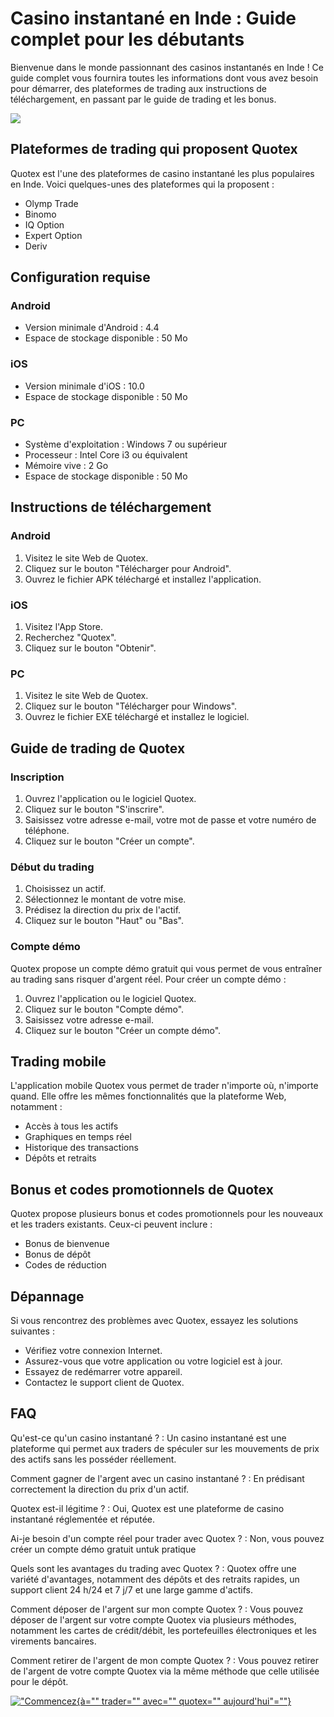 # Casino instantané en Inde : Guide complet pour les débutants

Bienvenue dans le monde passionnant des casinos instantanés en Inde ! Ce
guide complet vous fournira toutes les informations dont vous avez
besoin pour démarrer, des plateformes de trading aux instructions de
téléchargement, en passant par le guide de trading et les bonus.

[![](https://i.imgur.com/JJwkDm3.png)](https://traff.sbs/frcas)

## Plateformes de trading qui proposent Quotex

Quotex est l\'une des plateformes de casino instantané les plus
populaires en Inde. Voici quelques-unes des plateformes qui la
proposent :

-   Olymp Trade
-   Binomo
-   IQ Option
-   Expert Option
-   Deriv

## Configuration requise

### Android

-   Version minimale d\'Android : 4.4
-   Espace de stockage disponible : 50 Mo

### iOS

-   Version minimale d\'iOS : 10.0
-   Espace de stockage disponible : 50 Mo

### PC

-   Système d\'exploitation : Windows 7 ou supérieur
-   Processeur : Intel Core i3 ou équivalent
-   Mémoire vive : 2 Go
-   Espace de stockage disponible : 50 Mo

## Instructions de téléchargement

### Android

1.  Visitez le site Web de Quotex.
2.  Cliquez sur le bouton "Télécharger pour Android".
3.  Ouvrez le fichier APK téléchargé et installez l\'application.

### iOS

1.  Visitez l\'App Store.
2.  Recherchez "Quotex".
3.  Cliquez sur le bouton "Obtenir".

### PC

1.  Visitez le site Web de Quotex.
2.  Cliquez sur le bouton "Télécharger pour Windows".
3.  Ouvrez le fichier EXE téléchargé et installez le logiciel.

## Guide de trading de Quotex

### Inscription

1.  Ouvrez l\'application ou le logiciel Quotex.
2.  Cliquez sur le bouton "S\'inscrire".
3.  Saisissez votre adresse e-mail, votre mot de passe et votre numéro
    de téléphone.
4.  Cliquez sur le bouton "Créer un compte".

### Début du trading

1.  Choisissez un actif.
2.  Sélectionnez le montant de votre mise.
3.  Prédisez la direction du prix de l\'actif.
4.  Cliquez sur le bouton "Haut" ou "Bas".

### Compte démo

Quotex propose un compte démo gratuit qui vous permet de vous entraîner
au trading sans risquer d\'argent réel. Pour créer un compte démo :

1.  Ouvrez l\'application ou le logiciel Quotex.
2.  Cliquez sur le bouton "Compte démo".
3.  Saisissez votre adresse e-mail.
4.  Cliquez sur le bouton "Créer un compte démo".

## Trading mobile

L\'application mobile Quotex vous permet de trader n\'importe où,
n\'importe quand. Elle offre les mêmes fonctionnalités que la plateforme
Web, notamment :

-   Accès à tous les actifs
-   Graphiques en temps réel
-   Historique des transactions
-   Dépôts et retraits

## Bonus et codes promotionnels de Quotex

Quotex propose plusieurs bonus et codes promotionnels pour les nouveaux
et les traders existants. Ceux-ci peuvent inclure :

-   Bonus de bienvenue
-   Bonus de dépôt
-   Codes de réduction

## Dépannage

Si vous rencontrez des problèmes avec Quotex, essayez les solutions
suivantes :

-   Vérifiez votre connexion Internet.
-   Assurez-vous que votre application ou votre logiciel est à jour.
-   Essayez de redémarrer votre appareil.
-   Contactez le support client de Quotex.

## FAQ

Qu\'est-ce qu\'un casino instantané ?
:   Un casino instantané est une plateforme qui permet aux traders de
    spéculer sur les mouvements de prix des actifs sans les posséder
    réellement.

Comment gagner de l\'argent avec un casino instantané ?
:   En prédisant correctement la direction du prix d\'un actif.

Quotex est-il légitime ?
:   Oui, Quotex est une plateforme de casino instantané réglementée et
    réputée.

Ai-je besoin d\'un compte réel pour trader avec Quotex ?
:   Non, vous pouvez créer un compte démo gratuit untuk pratique

Quels sont les avantages du trading avec Quotex ?
:   Quotex offre une variété d\'avantages, notamment des dépôts et des
    retraits rapides, un support client 24 h/24 et 7 j/7 et une large
    gamme d\'actifs.

Comment déposer de l\'argent sur mon compte Quotex ?
:   Vous pouvez déposer de l\'argent sur votre compte Quotex via
    plusieurs méthodes, notamment les cartes de crédit/débit, les
    portefeuilles électroniques et les virements bancaires.

Comment retirer de l\'argent de mon compte Quotex ?
:   Vous pouvez retirer de l\'argent de votre compte Quotex via la même
    méthode que celle utilisée pour le dépôt.

[!["Commencez](\%22https://i.imgur.com/JJwkDm3.png\%22){à=""
trader="" avec="" quotex=""
aujourd'hui"=""}](\%22https://traff.sbs/frcas\%22)

